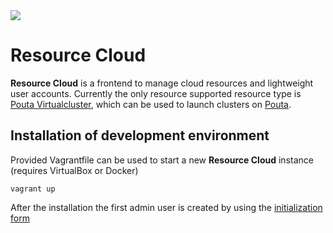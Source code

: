 <img src="https://travis-ci.org/CSC-IT-Center-for-Science/resource-cloud.svg">

# Resource Cloud

**Resource Cloud** is a frontend to manage cloud resources and lightweight user
accounts.
Currently the only resource supported resource type is [Pouta
Virtualcluster](https://github.com/CSC-IT-Center-for-Science/pouta-virtualcluster),
which can be used to launch clusters on [Pouta](https://pouta.csc.fi).

## Installation of development environment ##

Provided Vagrantfile can be used to start a new **Resource Cloud** instance
(requires VirtualBox or Docker)

    vagrant up

After the installation the first admin user is created by using the
[initialization form](https://localhost:8888/#/initialize)
